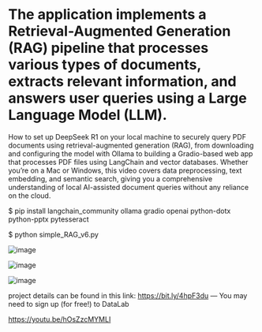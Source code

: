 # The application implements a Retrieval-Augmented Generation (RAG) pipeline that processes various types of documents, extracts relevant information, and answers user queries using a Large Language Model (LLM). 

How to set up DeepSeek R1 on your local machine to securely query PDF documents using retrieval-augmented generation (RAG), from downloading and configuring the model with Ollama to building a Gradio-based web app that processes PDF files using LangChain and vector databases. Whether you’re on a Mac or Windows, this video covers data preprocessing, text embedding, and semantic search, giving you a comprehensive understanding of local AI-assisted document queries without any reliance on the cloud.

$ pip install langchain_community ollama gradio openai python-dotx python-pptx pytesseract

$ python simple_RAG_v6.py

![image](https://github.com/user-attachments/assets/20a68e79-a853-4af2-983e-6af7148ef164)

![image](https://github.com/user-attachments/assets/3de49bea-f387-477b-983a-2660dff8ca05)

![image](https://github.com/user-attachments/assets/911b45a7-d8e3-460b-b131-ce61d55745d7)

project details can be found in this link: https://bit.ly/4hpF3du — You may need to sign up (for free!) to DataLab

https://youtu.be/hOsZzcMYMLI
